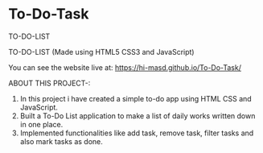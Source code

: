 # To-Do-Task

TO-DO-LIST

TO-DO-LIST (Made using HTML5 CSS3 and JavaScript)

You can see the website live at: https://hi-masd.github.io/To-Do-Task/

ABOUT THIS PROJECT-:

1) In this project i have created a simple to-do app using HTML CSS and JavaScript.
2) Built a To-Do List application to make a list of daily works written down in one place.
3) Implemented functionalities like add task, remove task, filter tasks and also mark tasks as done.
